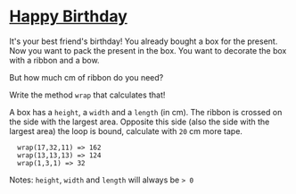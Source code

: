 # [Happy Birthday](https://www.codewars.com/kata/happy-birthday-1 "https://www.codewars.com/kata/5d65fbdfb96e1800282b5ee0")

It's your best friend's birthday! You already bought a box for the present. Now you want to pack the present in the box. You want to decorate the box with a ribbon and a bow.

But how much cm of ribbon do you need?

Write the method ```wrap``` that calculates that!

A box has a ```height```, a ```width``` and a ```length``` (in cm). The ribbon is crossed on the side with the largest area. Opposite this side (also the side with the largest area) the loop is bound, calculate with ```20``` cm more tape.

```
  wrap(17,32,11) => 162
  wrap(13,13,13) => 124
  wrap(1,3,1) => 32
```

Notes: ```height```, ```width``` and ```length``` will always be ```> 0``` 